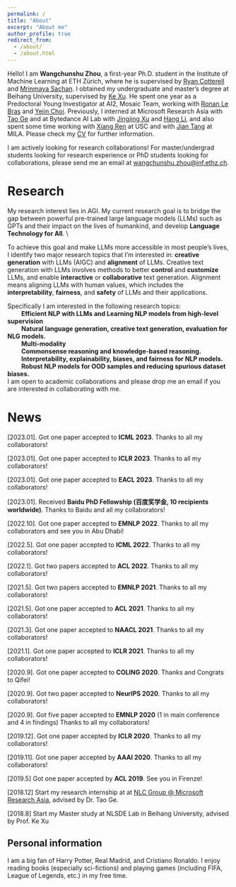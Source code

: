 ```yaml
---
permalink: /
title: "About"
excerpt: "About me"
author_profile: true
redirect_from: 
  - /about/
  - /about.html
---
```


Hello! I am **Wangchunshu Zhou**, a first-year Ph.D. student in the Institute of Machine Learning at ETH Zürich, where he is supervised by [Ryan Cotterell](https://rycolab.io/) and [Mrinmaya Sachan](http://www.mrinmaya.io/). I obtained my undergraduate and master’s degree at Beihang University, supervised by [Ke Xu](http://sites.nlsde.buaa.edu.cn/~kexu/). He spent one year as a Predoctoral Young Investigator at AI2, Mosaic Team, working with [Ronan Le Bras](https://allenai.org/team/ronanl) and [Yejin Choi](https://homes.cs.washington.edu/~yejin/). Previously, I interned at Microsoft Research Asia with [Tao Ge](https://www.microsoft.com/en-us/research/people/tage/) and at Bytedance AI Lab with [Jingjing Xu](https://jingjingxu.com/) and [Hang Li](http://www.hangli-hl.com/), and also spent some time working with [Xiang Ren](https://shanzhenren.github.io/) at USC and with [Jian Tang](https://jian-tang.com/) at MILA. Please check my [CV](/files/CV-chunshu.pdf) for further information.

I am actively looking for research collaborations! For master/undergrad students looking for research experience or PhD students looking for collaborations, please send me an email at <wangchunshu.zhou@inf.ethz.ch>.


Research
======
My research interest lies in AGI. My current research goal is to bridge the gap between powerful pre-trained large language models (LLMs) such as GPTs and their impact on the lives of humankind, and develop **Language Technology for All**. \\

To achieve this goal and make LLMs more accessible in most people’s lives, I identify two major research topics that I’m interested in: **creative generation** with LLMs (AIGC) and **alignment** of LLMs. Creative text generation with LLMs involves methods to better **control** and **customize** LLMs, and enable **interactive** or **collaborative** text generation. Alignment means aligning LLMs with human values, which includes the **interpretability**, **fairness**, and **safety** of LLMs and their applications.

Specifically I am interested in the following research topics:  
&nbsp;&nbsp;&nbsp;&nbsp;&nbsp;&nbsp;&nbsp;&nbsp;**Efficient NLP with LLMs and Learning NLP models from high-level supervision**  
&nbsp;&nbsp;&nbsp;&nbsp;&nbsp;&nbsp;&nbsp;&nbsp;**Natural language generation, creative text generation, evaluation for NLG models.**  
&nbsp;&nbsp;&nbsp;&nbsp;&nbsp;&nbsp;&nbsp;&nbsp;**Multi-modality**  
&nbsp;&nbsp;&nbsp;&nbsp;&nbsp;&nbsp;&nbsp;&nbsp;**Commonsense reasoning and knowledge-based reasoning.**  
&nbsp;&nbsp;&nbsp;&nbsp;&nbsp;&nbsp;&nbsp;&nbsp;**Interpretability, explainability, biases, and fairness for NLP models.**  
&nbsp;&nbsp;&nbsp;&nbsp;&nbsp;&nbsp;&nbsp;&nbsp;**Robust NLP models for OOD samples and reducing spurious dataset biases.**  
I am open to academic collaborations and please drop me an email if you are interested in collaborating with me.  

News
======
\[2023.01]. Got one paper accepted to **ICML 2023**. Thanks to all my collaborators!  

\[2023.01]. Got one paper accepted to **ICLR 2023**. Thanks to all my collaborators!  

\[2023.01]. Got one paper accepted to **EACL 2023**. Thanks to all my collaborators!  

\[2023.01]. Received **Baidu PhD Fellowship (百度奖学金, 10 recipients worldwide)**. Thanks to Baidu and all my collaborators!  

\[2022.10]. Got one paper accepted to **EMNLP 2022**. Thanks to all my collaborators and see you in Abu Dhabi!

\[2022.5]. Got one paper accepted to **ICML 2022**. Thanks to all my collaborators!

\[2022.1]. Got two papers accepted to **ACL 2022**. Thanks to all my collaborators!

\[2021.5]. Got two papers accepted to **EMNLP 2021**. Thanks to all my collaborators!

\[2021.5]. Got one paper accepted to **ACL 2021**. Thanks to all my collaborators!

\[2021.3]. Got one paper accepted to **NAACL 2021**. Thanks to all my collaborators!

\[2021.1]. Got one paper accepted to **ICLR 2021**. Thanks to all my collaborators!

\[2020.9]. Got one paper accepted to **COLING 2020**. Thanks and Congrats to Qifei!

\[2020.9]. Got two paper accepted to **NeurIPS 2020**. Thanks to all my collaborators!

\[2020.9]. Got five paper accepted to **EMNLP 2020** (1 in main conference and 4 in findings) Thanks to all my collaborators!

\[2019.12]. Got one paper accepted by **ICLR 2020**. Thanks to all my collaborators!  

\[2019.11]. Got one paper accepted by **AAAI 2020**. Thanks to all my collaborators!  

\[2019.5\] Got one paper accepted by **ACL 2019**. See you in Firenze! 

\[2018.12\] Start my research internship at at [NLC Group @ Microsoft Research Asia](https://www.microsoft.com/en-us/research/group/natural-language-computing/), advised by Dr. Tao Ge.  

\[2018.8\] Start my Master study at NLSDE Lab in Beihang University, advised by Prof. Ke Xu  

Personal information
------
I am a big fan of Harry Potter, Real Madrid, and Cristiano Ronaldo. I enjoy reading books (especially sci-fictions) and playing games (including FIFA, League of Legends, etc.) in my free time.
